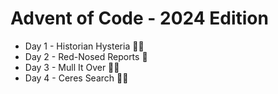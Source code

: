 # Advent of Code - 2024 Edition

- Day 1 - Historian Hysteria 🌟🌟
- Day 2 - Red-Nosed Reports 🌟
- Day 3 - Mull It Over 🌟🌟
- Day 4 - Ceres Search 🌟🌟